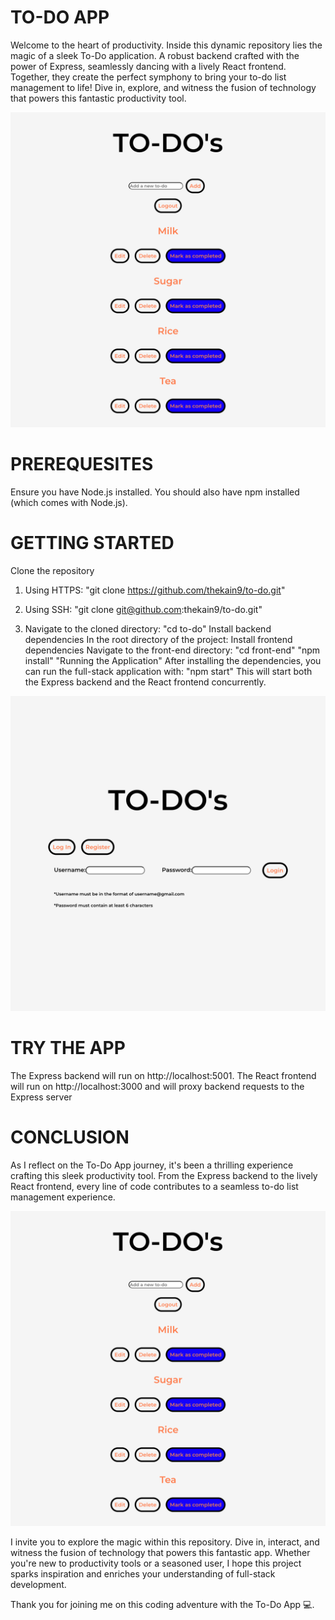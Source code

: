# TO-DO APP

Welcome to the heart of productivity. Inside this dynamic repository lies the magic of a sleek To-Do application. A robust backend crafted with the power of Express, seamlessly dancing with a lively React frontend. Together, they create the perfect symphony to bring your to-do list management to life! Dive in, explore, and witness the fusion of technology that powers this fantastic productivity tool.

![Main  Page](/Screenshots/list.png)


# PREREQUESITES

Ensure you have Node.js installed.
You should also have npm installed (which comes with Node.js).


# GETTING STARTED

Clone the repository
1. Using HTTPS:
    "git clone https://github.com/thekain9/to-do.git"

2. Using SSH:
    "git clone git@github.com:thekain9/to-do.git"

3. Navigate to the cloned directory:
        "cd to-do"
    Install backend dependencies
    In the root directory of the project:
    Install frontend dependencies
    Navigate to the front-end directory:
        "cd front-end"
        "npm install"
        "Running the Application"
    After installing the dependencies, you can run the full-stack application with:
        "npm start"
    This will start both the Express backend and the React frontend concurrently.

![Register Page](/Screenshots/register.png)

# TRY THE APP
The Express backend will run on http://localhost:5001.
The React frontend will run on http://localhost:3000 and will proxy backend requests to the Express server

# CONCLUSION
As I reflect on the To-Do App journey, it's been a thrilling experience crafting this sleek productivity tool. From the Express backend to the lively React frontend, every line of code contributes to a seamless to-do list management experience.

![List of To-Do's](/Screenshots/list.png)

I invite you to explore the magic within this repository. Dive in, interact, and witness the fusion of technology that powers this fantastic app. Whether you're new to productivity tools or a seasoned user, I hope this project sparks inspiration and enriches your understanding of full-stack development.

Thank you for joining me on this coding adventure with the To-Do App :computer:.
